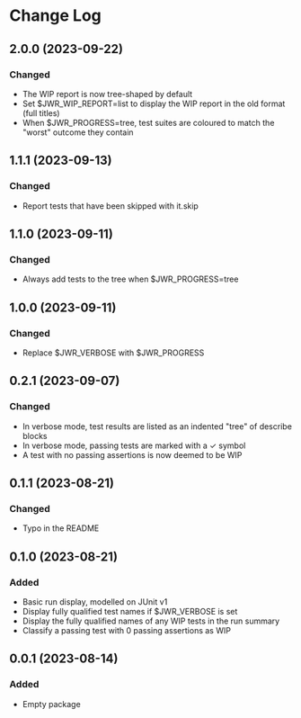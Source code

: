 # Change Log

## 2.0.0 (2023-09-22)

### Changed

* The WIP report is now tree-shaped by default
* Set $JWR_WIP_REPORT=list to display the WIP report in the old format (full titles)
* When $JWR_PROGRESS=tree, test suites are coloured to match the "worst" outcome they contain

## 1.1.1 (2023-09-13)

### Changed

* Report tests that have been skipped with it.skip

## 1.1.0 (2023-09-11)

### Changed

* Always add tests to the tree when $JWR_PROGRESS=tree

## 1.0.0 (2023-09-11)

### Changed

* Replace $JWR_VERBOSE with $JWR_PROGRESS

## 0.2.1 (2023-09-07)

### Changed

* In verbose mode, test results are listed as an indented "tree" of describe blocks
* In verbose mode, passing tests are marked with a ✓ symbol
* A test with no passing assertions is now deemed to be WIP

## 0.1.1 (2023-08-21)

### Changed

* Typo in the README

## 0.1.0 (2023-08-21)

### Added

* Basic run display, modelled on JUnit v1
* Display fully qualified test names if $JWR_VERBOSE is set
* Display the fully qualified names of any WIP tests in the run summary
* Classify a passing test with 0 passing assertions as WIP

## 0.0.1 (2023-08-14)

### Added

* Empty package

